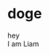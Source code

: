 # doge
hey                                                                                                                           
I am Liam
